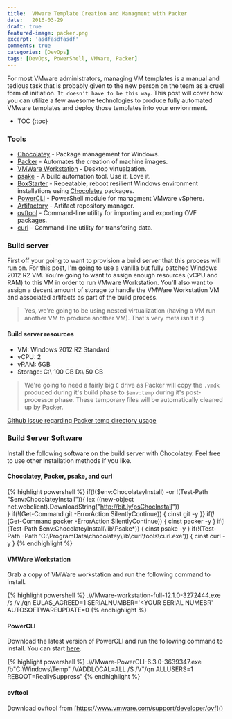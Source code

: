 ```yaml
---
title:  VMware Template Creation and Managment with Packer
date:   2016-03-29
draft: true
featured-image: packer.png
excerpt: 'asdfasdfasdf'
comments: true
categories: [DevOps]
tags: [DevOps, PowerShell, VMWare, Packer]
---
```


For most VMware administrators, managing VM templates is a manual and tedious task that is probably given to 
the new person on the team as a cruel form of initiation. ```It doesn't have to be this way```. This post will cover
how you can utilize a few awesome technologies to produce fully automated VMware templates and deploy those
templates into your envionrment. 

* TOC
{:toc}

### Tools
* [Chocolatey](https://chocolatey.org/) - Package management for Windows.
* [Packer](https://packer.io) - Automates the creation of machine images.
* [VMWare Workstation](https://www.vmware.com/products/workstation) - Desktop virtualzation.
* [psake](https://github.com/psake/psake) - A build automation tool. Use it. Love it.
* [BoxStarter](http://boxstarter.org/) - Repeatable, reboot resilient Windows environment installations using [Chocolatey](https://chocolatey.org/) packages.
* [PowerCLI](https://www.vmware.com/support/developer/PowerCLI/) - PowerShell module for managment VMware vSphere.
* [Artifactory](https://www.jfrog.com/artifactory/) - Artifact repository manager.
* [ovftool](https://www.vmware.com/support/developer/ovf/) - Command-line utility for importing and exporting OVF packages.
* [curl](https://curl.haxx.se/download.html) - Command-line utility for transfering data.

### Build server
First off your going to want to provision a build server that this process will run on. For this post, I'm going to use a vanilla 
but fully patched Windows 2012 R2 VM. You're going to want to assign enough resources (vCPU and RAM) to this VM in order to run
VMware Workstation. You'll also want to assign a decent amount of storage to handle the VMWare Workstation VM and associated artifacts
as part of the build process. 

> Yes, we're going to be using nested virtualization (having a VM run another VM to produce another VM). That's very meta isn't it :) 

#### Build server resources
- VM: Windows 2012 R2 Standard
- vCPU: 2
- vRAM: 6GB
- Storage: C:\ 100 GB
           D:\ 50 GB
           
>We're going to need a fairly big ```C``` drive as Packer will copy the ```.vmdk``` produced during it's build phase to ```$env:temp```
during it's post-processor phase. These temporary files will be automatically cleaned up by Packer.
           
[Github issue regarding Packer temp directory usage](https://github.com/mitchellh/packer/issues/1618)

### Build Server Software
Install the following software on the build server with Chocolatey. Feel free to use other installation methods if you like.

#### Chocolatey, Packer, psake, and curl
{% highlight powershell %}
if(!($env:ChocolateyInstall) -or !(Test-Path "$env:ChocolateyInstall")){
    iex ((new-object net.webclient).DownloadString("http://bit.ly/psChocInstall"))    
}
if(!(Get-Command git -ErrorAction SilentlyContinue)) { cinst git -y }}
if(!(Get-Command packer -ErrorAction SilentlyContinue)) { cinst packer -y }
if(!(Test-Path $env:ChocolateyInstall\lib\Psake*)) { cinst psake -y }
if(!(Test-Path -Path 'C:\ProgramData\chocolatey\lib\curl\tools\curl.exe')) { cinst curl -y }
{% endhighlight %}
  
#### VMWare Workstation  

Grab a copy of VMWare workstation and run the following command to install.

{% highlight powershell %}
.\VMware-workstation-full-12.1.0-3272444.exe /s /v /qn EULAS_AGREED=1 SERIALNUMBER='<YOUR SERIAL NUMEBR' AUTOSOFTWAREUPDATE=0
{% endhighlight %}

#### PowerCLI
Download the latest version of PowerCLI and run the following command to install. You can start
[here](https://my.vmware.com/group/vmware/get-download?downloadGroup=PCLI630R1).

{% highlight powershell %}
.\VMware-PowerCLI-6.3.0-3639347.exe /b"C:\Windows\Temp" /VADDLOCAL=ALL /S /V"/qn ALLUSERS=1 REBOOT=ReallySuppress"
{% endhighlight %}

#### ovftool

Download ovftool from [https://www.vmware.com/support/developer/ovf]()





 
           
 
